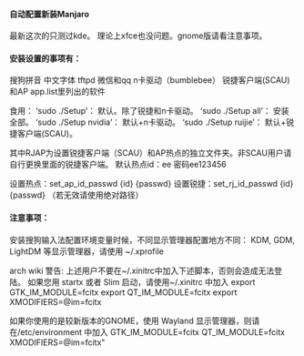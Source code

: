 #### 自动配置新装Manjaro
最新这次的只测过kde。
理论上xfce也没问题。gnome版请看注意事项。

#### 安装设置的事项有：
搜狗拼音
中文字体
tftpd
微信和qq
n卡驱动（bumblebee）
锐捷客户端(SCAU)和AP
app.list里列出的软件

食用：
‘sudo ./Setup’： 默认。除了锐捷和n卡驱动。
‘sudo ./Setup all’： 安装全部。
‘sudo ./Setup nvidia’： 默认+n卡驱动。
‘sudo ./Setup ruijie’： 默认+锐捷客户端(SCAU)。


其中RJAP为设置锐捷客户端（SCAU）和AP热点的独立文件夹。非SCAU用户请自行更换里面的锐捷客户端。
默认热点id：ee 密码ee123456

设置热点：set_ap_id_passwd {id} {passwd}
设置锐捷：set_rj_id_passwd {id} {passwd}
（若无效请使用绝对路径）

#### 注意事项：
安装搜狗输入法配置环境变量时候，不同显示管理器配置地方不同：
KDM, GDM, LightDM 等显示管理器，请使用 ~/.xprofile 

arch wiki 警告: 上述用户不要在~/.xinitrc中加入下述脚本，否则会造成无法登陆。
如果您用 startx 或者 Slim 启动，请使用~/.xinitrc 中加入
  export GTK_IM_MODULE=fcitx 
  export QT_IM_MODULE=fcitx 
  export XMODIFIERS=@im=fcitx

如果你使用的是较新版本的GNOME，使用 Wayland 显示管理器，则请在/etc/environment 中加入
  GTK_IM_MODULE=fcitx
  QT_IM_MODULE=fcitx
  XMODIFIERS=@im=fcitx"
